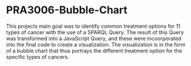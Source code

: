 # PRA3006-Bubble-Chart
This projects main goal was to identify common treatment options for 11 types of cancer with the use of a SPARQL Query. The result of this Query was transformed into a JavaScript Query, and these were incoorporated into the final code to create a visualization. The visualization is in the form of a bubble chart that thus portrays the different treatment option for the specific types of cancers.


